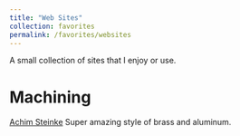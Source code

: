 ```yaml
---
title: "Web Sites"
collection: favorites
permalink: /favorites/websites
---
```


A small collection of sites that I enjoy or use.

Machining
======
[Achim Steinke](https://metallmodellbau.de "Achim Steinke") Super amazing style of brass and aluminum.